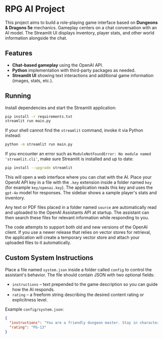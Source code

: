 # RPG AI Project

This project aims to build a role-playing game interface based on **Dungeons & Dragons 5e** mechanics. Gameplay centers on a chat conversation with an AI model. The Streamlit UI displays inventory, player stats, and other world information alongside the chat.

## Features

- **Chat-based gameplay** using the OpenAI API.
- **Python** implementation with third-party packages as needed.
- **Streamlit UI** showing text interactions and additional game information (images, stats, etc.).

## Running

Install dependencies and start the Streamlit application:

```bash
pip install -r requirements.txt
streamlit run main.py
```

If your shell cannot find the `streamlit` command, invoke it via Python instead:

```bash
python -m streamlit run main.py
```

If you encounter an error such as `ModuleNotFoundError: No module named 'streamlit.cli'`,
make sure Streamlit is installed and up to date:

```bash
pip install --upgrade streamlit
```

This will open a web interface where you can chat with the AI. Place your
OpenAI API key in a file with the `.key` extension inside a folder named
`key` (for example `key/openai.key`). The application reads this key and uses
the `gpt-4o` model for responses. The sidebar shows a sample player's stats and
inventory.

Any text or PDF files placed in a folder named `source` are automatically read
and uploaded to the OpenAI Assistants API at startup. The assistant can then
search these files for relevant information while responding to you.

The code attempts to support both old and new versions of the OpenAI client.
If you use a newer release that relies on vector stores for retrieval, the
application will create a temporary vector store and attach your uploaded files
to it automatically.

## Custom System Instructions

Place a file named `system.json` inside a folder called `config` to control the
assistant's behavior. The file should contain JSON with two optional fields:

- `instructions` – text prepended to the game description so you can guide how
  the AI responds.
- `rating` – a freeform string describing the desired content rating or
  explicitness level.

Example `config/system.json`:

```json
{
  "instructions": "You are a friendly dungeon master. Stay in character.",
  "rating": "PG-13"
}
```
